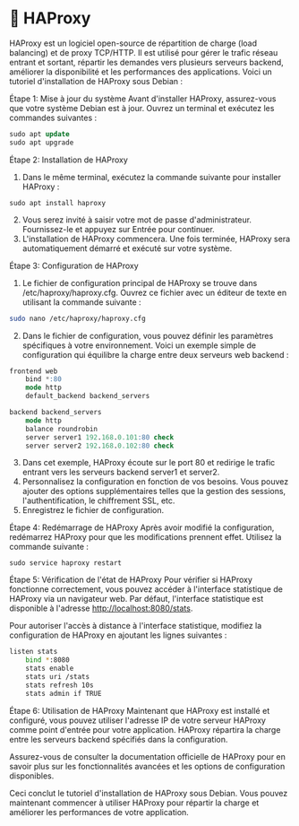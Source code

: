 # 🦐 HAProxy

HAProxy est un logiciel open-source de répartition de charge (load balancing) et de proxy TCP/HTTP. Il est utilisé pour gérer le trafic réseau entrant et sortant, répartir les demandes vers plusieurs serveurs backend, améliorer la disponibilité et les performances des applications. Voici un tutoriel d'installation de HAProxy sous Debian :

Étape 1: Mise à jour du système Avant d'installer HAProxy, assurez-vous que votre système Debian est à jour. Ouvrez un terminal et exécutez les commandes suivantes :

```sql
sudo apt update
sudo apt upgrade
```

Étape 2: Installation de HAProxy

1. Dans le même terminal, exécutez la commande suivante pour installer HAProxy :

```
sudo apt install haproxy
```

2. Vous serez invité à saisir votre mot de passe d'administrateur. Fournissez-le et appuyez sur Entrée pour continuer.
3. L'installation de HAProxy commencera. Une fois terminée, HAProxy sera automatiquement démarré et exécuté sur votre système.

Étape 3: Configuration de HAProxy

1. Le fichier de configuration principal de HAProxy se trouve dans /etc/haproxy/haproxy.cfg. Ouvrez ce fichier avec un éditeur de texte en utilisant la commande suivante :

```bash
sudo nano /etc/haproxy/haproxy.cfg
```

2. Dans le fichier de configuration, vous pouvez définir les paramètres spécifiques à votre environnement. Voici un exemple simple de configuration qui équilibre la charge entre deux serveurs web backend :

```sql
frontend web
    bind *:80
    mode http
    default_backend backend_servers

backend backend_servers
    mode http
    balance roundrobin
    server server1 192.168.0.101:80 check
    server server2 192.168.0.102:80 check
```

3. Dans cet exemple, HAProxy écoute sur le port 80 et redirige le trafic entrant vers les serveurs backend server1 et server2.
4. Personnalisez la configuration en fonction de vos besoins. Vous pouvez ajouter des options supplémentaires telles que la gestion des sessions, l'authentification, le chiffrement SSL, etc.
5. Enregistrez le fichier de configuration.

Étape 4: Redémarrage de HAProxy Après avoir modifié la configuration, redémarrez HAProxy pour que les modifications prennent effet. Utilisez la commande suivante :

```
sudo service haproxy restart
```

Étape 5: Vérification de l'état de HAProxy Pour vérifier si HAProxy fonctionne correctement, vous pouvez accéder à l'interface statistique de HAProxy via un navigateur web. Par défaut, l'interface statistique est disponible à l'adresse [http://localhost:8080/stats](http://localhost:8080/stats).

Pour autoriser l'accès à distance à l'interface statistique, modifiez la configuration de HAProxy en ajoutant les lignes suivantes :

```bash
listen stats
    bind *:8080
    stats enable
    stats uri /stats
    stats refresh 10s
    stats admin if TRUE
```

Étape 6: Utilisation de HAProxy Maintenant que HAProxy est installé et configuré, vous pouvez utiliser l'adresse IP de votre serveur HAProxy comme point d'entrée pour votre application. HAProxy répartira la charge entre les serveurs backend spécifiés dans la configuration.

Assurez-vous de consulter la documentation officielle de HAProxy pour en savoir plus sur les fonctionnalités avancées et les options de configuration disponibles.

Ceci conclut le tutoriel d'installation de HAProxy sous Debian. Vous pouvez maintenant commencer à utiliser HAProxy pour répartir la charge et améliorer les performances de votre application.
